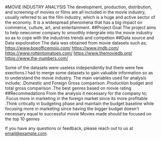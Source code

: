 #MOVIE INDUSTRY ANALYSIS
The development, production, distribution, and screening of movies or films are all included in the movie industry, usually referred to as the film industry, which is a huge and active sector of the economy. It is a widespread phenomena that has a big impact on commerce, culture, art, and entertainment.
##Project Goal
The project aims to help newcomer company to smoothly intergrate into the movie industry so as to cope with the industries trends and competion
##Data source and Data expoloration
The data was obtained from movie datasets such as;
    https://www.boxofficemojo.com/
    https://www.imdb.com/
    https://www.rottentomatoes.com/
    https://www.themoviedb.org/
    https://www.the-numbers.com/ 

Some of the datasets were useless independently but there were few exections.I had to merge some datasets to gain valuable information so as to understand the movie industry. The main variables used for analysis include;
    .Domestic and Foreign Gross comparison
    .Production budget and total gross comparison
    .The best genres based on movie rating
##Recommedations 
From the analysis it necessary for the company to;
    .Focus more in marketing in the foreign market since its more profitable
    .Think critically in budgeting phase and maintain the budget baseline while focusing more in marketing since having the bigger budget doesn't necessary equal to successful movie 
    Movies made should be focused on the top 10 genres 
    

If you have any questions or feedback, please reach out to us at [email@example.com](njugunajames796@gmail.com).



